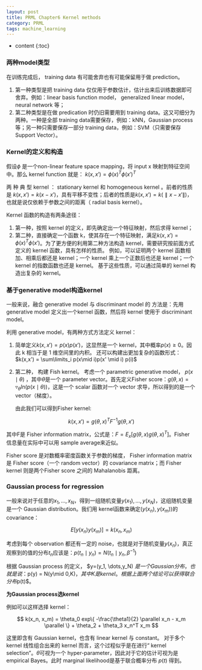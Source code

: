 ```yaml
---
layout: post
title: PRML Chapter6 Kernel methods
category: PRML
tags: machine_learning
---
```


* content
{:toc}






### 两种model类型

在训练完成后， training data 有可能舍弃也有可能保留用于做 prediction。

1. 第一种类型是把 training data 仅仅用于参数估计，估计出来后训练数据即可舍弃。例如：linear basis function model， generalized linear model， neural network 等；
2. 第二种类型是在做 predication 时仍旧需要用到 training data。这又可细分为两种。一种是全部 training data需要保存，例如：kNN，Gaussian process等；另一种只需要保存一部分 training data，例如：SVM（只需要保存 Support Vector）。




### Kernel的定义和构造

假设$\phi$ 是一个non-linear feature space mapping，将 input x 映射到特征空间中。那么 kernel function 就是： $k(x,x') = \phi(x)^T \phi(x')^T$

两 种 典 型 kernel ： stationary kernel 和 homogeneous kernel 。前者的性质是 $k(x,x') = k(x-x')$，具有平移不变性；后者的性质是$k(x,x') = k(\parallel x-x' \parallel)$，也就是说仅依赖于参数之间的距离（ radial basis kernel）。



Kernel 函数的构造有两条途径：

1. 第一种，按照 kernel 的定义，即先确定出一个特征映射，然后求得 kernel； 
2. 第二种，直接确定一个函数 k，使其存在一个特征映射，满足$k(x,x') = \phi(x)^T \phi(x')$。为了更方便的利用第二种方法构造 kernel，需要研究按前面方式定义的 kernel 函数，具有怎样的性质。 例如，可以证明两个 kernel 函数相加、相乘后都还是 kernel；一个 kernel 乘上一个正数后也还是 kernel；一个 kernel 的指数函数也还是 kernel。 基于这些性质，可以通过简单的 kernel 构造出复杂的 kernel。



### 基于generative model构造kernel

一般来说，融合 generative model 与 discriminant model 的 方法是：先用 generative model 定义出一个kernel 函数，然后将 kernel 使用于 discriminant model。

利用 generative model，有两种方式方法定义 kernel：

1. 简单定义$k(x,x') = p(x)p(x')$，这显然是一个 kernel，其中概率$p(x) \geq 0$。因此 k 相当于是 1 维空间里的内积。 还可以构建出更加复杂的函数形式：$k(x,x') = \sum\limits_i p(x\mid i)p(x' \mid i) p(i)$

2. 第二种， 构建 Fish kernel。 考虑一个 parametric generative model， $p(x \mid \theta)$ ，其中$\theta$是一个 parameter vector。首先定义Fisher score：$g(\theta, x)=\triangledown_{\theta}ln(p(x\mid \theta))$，这是一个 scalar 函数对一个 vector 求导，所以得到的是一个 vector（梯度）。

   由此我们可以得到Fisher kernel:


$$
k(x,x') = g(\theta, x)^T F^{-1} g(\theta, x')
$$


其中F是 Fisher information matrix，公式是：$F = E_x[g(\theta, x) g(\theta, x)^T]$。Fisher 信息量在实际中可以用 sample average来近似。

Fisher score 是对数概率密度函数关于参数的梯度， Fisher information matrix 是 Fisher score（一个 random vector）的 covariance matrix；而 Fisher kernel 则是两个Fisher score 之间的 Mahalanobis 距离。 



### Gaussian process for regression

一般来说对于任意的$x_1,\dots,x_N$，得到一组随机变量$y(x_1),\dots,y(x_N)$，这组随机变量是一个
Gaussian distribution。我们用 kernel函数来确定$(y(x_n),y(x_m))$的 covariance：


$$
E[y(x_n)y(x_m)] = k(x_n, x_m)
$$


考虑到每个 observation 都还有一定的 noise，也就是对于随机变量$y(x_n)$，真正观察到的值的分布$t_n$应该是：$p(t_n \mid y_n) = N(t_n \mid y_n,\beta^{-1})$

根据 Gaussian process 的定义， $y=(y_1, \dots,y_N) $是一个Gaussian 分布，也就是说：$p(y) = N(y\mid 0,K)$，其中K是kernel。根据上面两个结论可以获得联合分布$p(t)$。

**为Gaussian process选kernel**

例如可以这样选择 kernel：


$$
k(x_n, x_m) = \theta_0 exp\{ -\frac{\theta1}{2} \parallel x_n - x_m \parallel \} + \theta_2 + \theta_3 x_n^T x_m
$$


这里即含有 Gaussian kernel，也含有 linear kernel 与 constant。 对于多个 kernel 线性组合出来的 kernel 而言，这个过程似乎是在进行“ kernel selection”。$\theta$可视为一个 hyper-parameter，因此对于它的估计可视为是 empirical Bayes。此时 marginal likelihood是基于联合概率分布 $p( t )$ 得到。



